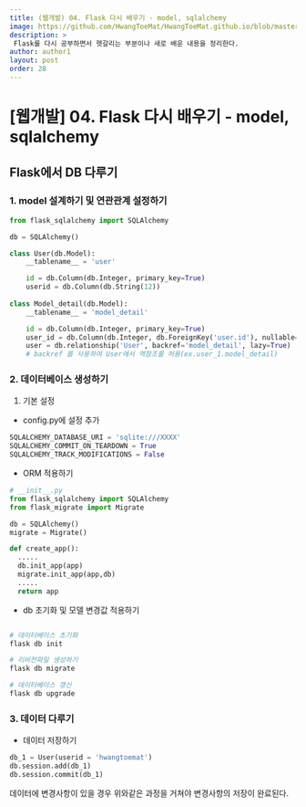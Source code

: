 ```yaml
---
title: (웹개발) 04. Flask 다시 배우기 - model, sqlalchemy
image: https://github.com/HwangToeMat/HwangToeMat.github.io/blob/master/Computer-Science/image/WEB/FLASK/flask.png?raw=true
description: >
 Flask를 다시 공부하면서 헷갈리는 부분이나 새로 배운 내용을 정리한다.
author: author1
layout: post
order: 28
---
```


# [웹개발] 04. Flask 다시 배우기 - model, sqlalchemy

## Flask에서 DB 다루기

### 1. model 설계하기 및 연관관계 설정하기

```python
from flask_sqlalchemy import SQLAlchemy

db = SQLAlchemy()

class User(db.Model):
    __tablename__ = 'user'

    id = db.Column(db.Integer, primary_key=True)
    userid = db.Column(db.String(12))
        
class Model_detail(db.Model):
    __tablename__ = 'model_detail'

    id = db.Column(db.Integer, primary_key=True)
    user_id = db.Column(db.Integer, db.ForeignKey('user.id'), nullable=False) # User 테이블에서 id값을 외래키로 사용
    user = db.relationship('User', backref='model_detail', lazy=True) 
    # backref 를 사용하여 User에서 역참조를 허용(ex.user_1.model_detail)
```

### 2. 데이터베이스 생성하기

1. 기본 설정

- config.py에 설정 추가

```python
SQLALCHEMY_DATABASE_URI = 'sqlite:///XXXX'
SQLALCHEMY_COMMIT_ON_TEARDOWN = True
SQLALCHEMY_TRACK_MODIFICATIONS = False
```

- ORM 적용하기

```python
# __init__.py
from flask_sqlalchemy import SQLAlchemy
from flask_migrate import Migrate

db = SQLAlchemy()
migrate = Migrate()

def create_app():
  .....
  db.init_app(app)
  migrate.init_app(app,db)
  .....
  return app
```

- db 초기화 및 모델 변경값 적용하기

```python

# 데이터베이스 초기화
flask db init

# 리비전파일 생성하기
flask db migrate

# 데이터베이스 갱신
flask db upgrade
```

### 3. 데이터 다루기

- 데이터 저장하기

```python
db_1 = User(userid = 'hwangtoemat')
db.session.add(db_1)
db.session.commit(db_1)
```
데이터에 변경사항이 있을 경우 위와같은 과정을 거쳐야 변경사항의 저장이 완료된다.

